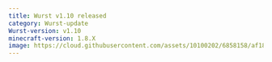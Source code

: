 ```yaml
---
title: Wurst v1.10 released
category: Wurst-update
Wurst-version: v1.10
minecraft-version: 1.8.X
image: https://cloud.githubusercontent.com/assets/10100202/6858158/af1875ce-d40c-11e4-88ce-eabb470018a4.jpg
---
```


